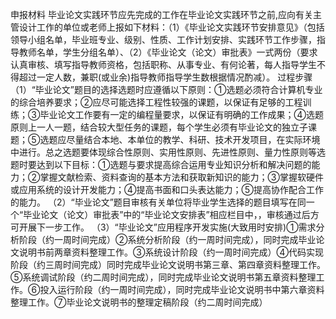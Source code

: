 申报材料
毕业论文实践环节应先完成的工作在毕业论文实践环节之前,应向有关主管设计工作的单位或老师上报如下材料：（1）《毕业论文实践环节安排意见》（包括领导小组名单，毕业班专业、级别、性质、工作计划安排、实践环节工作步骤，指导教师名单，学生分组名单）、（2）《毕业论文（论文）审批表》一式两份（要求认真审核、填写指导教师资格，包括职称、从事专业、有何论著，每人指导学生不得超过一定人数，兼职(或业余)指导教师指导学生数根据情况酌减）。
过程步骤
（1）“毕业论文”题目的选择选题时应遵循以下原则：①选题必须符合计算机专业的综合培养要求；②应尽可能选择工程性较强的课题，以保证有足够的工程训练；③毕业论文工作要有一定的编程量要求，以保证有明确的工作成果；④选题原则上一人一题，结合较大型任务的课题，每个学生必须有毕业论文的独立子课题；⑤选题应尽量结合本地、本单位的教学、科研、技术开发项目，在实际环境中进行。总之选题要体现综合性原则、实用性原则、先进性原则、量力性原则等选题时要达到以下目标：①选题与要求提高综合运用专业知识分析和解决问题的能力；②掌握文献检索、资料查询的基本方法和获取新知识的能力；③掌握软硬件或应用系统的设计开发能力；④提高书面和口头表达能力；⑤提高协作配合工作的能力。
（2）“毕业论文”题目审核有关单位将毕业学生选择的题目填写在同一个“毕业论文（论文）审批表”中的“毕业论文安排表”相应栏目中，，审核通过后方可开展下一步工作。
（3）“毕业论文”应用程序开发实施(大致用时安排)①需求分析阶段（约一周时间完成）②系统分析阶段（约一周时间完成），同时完成毕业论文说明书前两章资料整理工作。③系统设计阶段（约一周时间完成）④代码实现阶段（约三周时间完成）同时完成毕业论文说明书第三章、第四章资料整理工作。⑤系统调试阶段（约二周时间完成），同时完成毕业论文说明书第五章资料整理工作。⑥投入运行阶段（约一周时间完成），同时完成毕业论文说明书中第六章资料整理工作。⑦毕业论文说明书的整理定稿阶段（约二周时间完成）